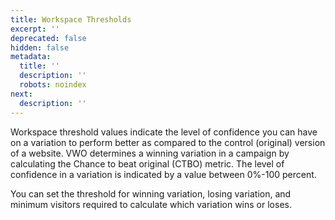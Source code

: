 ```yaml
---
title: Workspace Thresholds
excerpt: ''
deprecated: false
hidden: false
metadata:
  title: ''
  description: ''
  robots: noindex
next:
  description: ''
---
```

Workspace threshold values indicate the level of confidence you can have on a variation to perform better as compared to the control (original) version of a website. VWO determines a winning variation in a campaign by calculating the Chance to beat original (CTBO) metric. The level of confidence in a variation is indicated by a value between 0%-100 percent.

You can set the threshold for winning variation, losing variation, and minimum visitors required to calculate which variation wins or loses.
